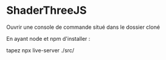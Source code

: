 # ShaderThreeJS

Ouvrir une console de commande situé dans le dossier cloné

En ayant node et npm d'installer :

tapez npx live-server ./src/